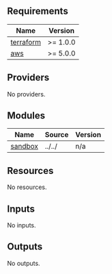 <!-- BEGIN_TF_DOCS -->
## Requirements

| Name | Version |
|------|---------|
| <a name="requirement_terraform"></a> [terraform](#requirement\_terraform) | >= 1.0.0 |
| <a name="requirement_aws"></a> [aws](#requirement\_aws) | >= 5.0.0 |

## Providers

No providers.

## Modules

| Name | Source | Version |
|------|--------|---------|
| <a name="module_sandbox"></a> [sandbox](#module\_sandbox) | ../../ | n/a |

## Resources

No resources.

## Inputs

No inputs.

## Outputs

No outputs.
<!-- END_TF_DOCS -->